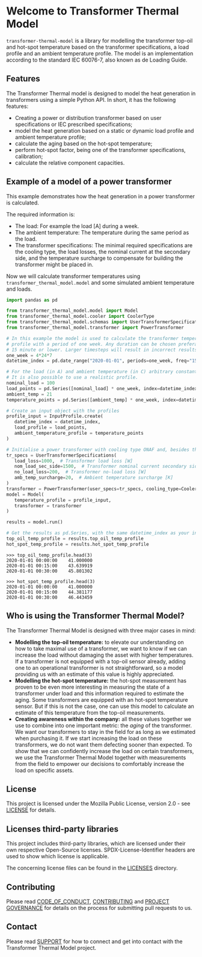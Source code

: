 <!--
SPDX-FileCopyrightText: Contributors to the Transformer Thermal Model project

SPDX-License-Identifier: MPL-2.0
-->

# Welcome to Transformer Thermal Model

`transformer-thermal-model` is a library for modelling the transformer top-oil and
hot-spot temperature based on the transformer specifications, a load profile and an ambient temperature profile.
The model is an implementation according to the standard IEC 60076-7, also known as de Loading Guide.

## Features

The Transformer Thermal model is designed to model the heat generation in transformers using a simple Python API.
In short, it has the following features:

* Creating a power or distribution transformer based on user specifications or IEC prescribed specifications;
* model the heat generation based on a static or dynamic load profile and ambient temperature profile;
* calculate the aging based on the hot-spot temperature;
* perform hot-spot factor, being one of the transformer specifications, calibration;
* calculate the relative component capacities.

## Example of a model of a power transformer

This example demonstrates how the heat generation in a power transformer is calculated.

The required information is:

* The load: For example the load [A] during a week.
* The ambient temperature: The temperature during the same period as the load.
* The transformer specifications: The minimal required specifications are the cooling type, the load losses,
the nominal current at the secondary side, and the temperature surcharge to compensate for building the transformer
might be placed in.

Now we will calculate transformer
temperatures using `transformer_thermal_model.model` and some simulated ambient temperature and loads.

```Python
import pandas as pd

from transformer_thermal_model.model import Model
from transformer_thermal_model.cooler import CoolerType
from transformer_thermal_model.schemas import UserTransformerSpecifications, InputProfile
from transformer_thermal_model.transformer import PowerTransformer

# In this example the model is used to calculate the transformer temperature based on a load and ambient
# profile with a period of one week. Any duration can be chosen preferably with timestamps with an interval of
# 15 minute or lower. Larger timesteps will result in incorrect results but it *is* possible to calculate with them.
one_week = 4*24*7
datetime_index = pd.date_range("2020-01-01", periods=one_week, freq="15min")

# For the load (in A) and ambient temperature (in C) arbitrary constants profiles are chosen.
# It is also possible to use a realistic profile.
nominal_load = 100
load_points = pd.Series([nominal_load] * one_week, index=datetime_index)
ambient_temp = 21
temperature_points = pd.Series([ambient_temp] * one_week, index=datetime_index)

# Create an input object with the profiles
profile_input = InputProfile.create(
   datetime_index = datetime_index,
   load_profile = load_points,
   ambient_temperature_profile = temperature_points
)

# Initialise a power transformer with cooling type ONAF and, besides the mandatory user specifications, default values.
tr_specs = UserTransformerSpecifications(
   load_loss=1000,  # Transformer load loss [W]
   nom_load_sec_side=1500,  # Transformer nominal current secondary side [A]
   no_load_loss=200,  # Transformer no-load loss [W]
   amb_temp_surcharge=20,  # Ambient temperature surcharge [K]
)
transformer = PowerTransformer(user_specs=tr_specs, cooling_type=CoolerType.ONAF)
model = Model(
   temperature_profile = profile_input,
   transformer = transformer
)

results = model.run()

# Get the results as pd.Series, with the same datetime_index as your input.
top_oil_temp_profile = results.top_oil_temp_profile
hot_spot_temp_profile = results.hot_spot_temp_profile
```

```text
>>> top_oil_temp_profile.head(3)
2020-01-01 00:00:00    41.000000
2020-01-01 00:15:00    43.639919
2020-01-01 00:30:00    45.801302

>>> hot_spot_temp_profile.head(3)
2020-01-01 00:00:00    41.000000
2020-01-01 00:15:00    44.381177
2020-01-01 00:30:00    46.443459
```

## Who is using the Transformer Thermal Model?

The Transformer Thermal Model is designed with three major cases in mind:

- **Modelling the top-oil temperature:** to elevate our understanding on how to take maximal use of a transformer,
   we want to know if we can increase the load without damaging the asset with higher temperatures. If a transformer
   is not equipped with a top-oil sensor already, adding one to an operational transformer is not straightforward,
   so a model providing us with an estimate of this value is highly appreciated.
- **Modelling the hot-spot temperature:** the hot-spot measurement has proven to be even more interesting in
   measuring the state of a transformer under load and this information required to estimate the aging.
   Some transformers are equipped with an hot-spot temperature sensor. But if this is not the case, one can use
   this model to calculate an estimate of this temperature from the top-oil measurements.
- **Creating awareness within the company:** all these values together we use to combine into one important metric:
  the _aging_ of the transformer. We want our transformers to stay in the field for as long as we estimated when
  purchasing it. If we start increasing the load on these transformers, we do not want them defecting sooner than
  expected. To show that we can confidently increase the load on certain transformers, we use the Transformer Thermal
  Model together with measurements from the field to empower our decisions to comfortably increase the load on specific
  assets.

## License

This project is licensed under the Mozilla Public License, version 2.0 - see
[LICENSE](https://github.com/alliander-opensource/transformer-thermal-model/blob/main/LICENSE) for details.

## Licenses third-party libraries

This project includes third-party libraries,
which are licensed under their own respective Open-Source licenses.
SPDX-License-Identifier headers are used to show which license is applicable.

The concerning license files can be found in the
[LICENSES](https://github.com/alliander-opensource/transformer-thermal-model/blob/main/LICENSES) directory.

## Contributing

Please read
[CODE_OF_CONDUCT](https://github.com/alliander-opensource/transformer-thermal-model/blob/main/CODE_OF_CONDUCT.md),
[CONTRIBUTING](https://github.com/alliander-opensource/transformer-thermal-model/blob/main/CONTRIBUTING.md)
and
[PROJECT GOVERNANCE](https://github.com/alliander-opensource/transformer-thermal-model/blob/main/GOVERNANCE.md)
for details on the process for submitting pull requests to us.

## Contact

Please read [SUPPORT](https://github.com/alliander-opensource/transformer-thermal-model/blob/main/SUPPORT.md) for how to
connect and get into contact with the Transformer Thermal Model project.
